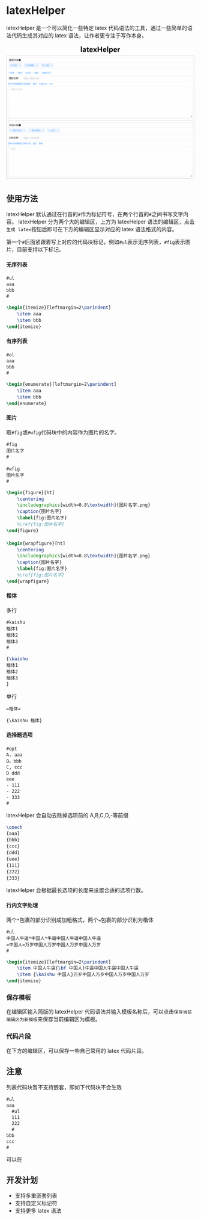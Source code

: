 # latexHelper

latexHelper 是一个可以简化一些特定 latex 代码语法的工具，通过一些简单的语法代码生成其对应的 latex 语法，让作者更专注于写作本身。

![image](https://github.com/Nshcn/latexHelper/blob/main/img/latexHelper.gif)

## 使用方法

latexHelper 默认通过在行首的`#`作为标记符号，在两个行首的`#`之间书写文字内容。
latexHelper 分为两个大的编辑区，上方为 latexHelper 语法的编辑区，点击`生成 latex`按钮后即可在下方的编辑区显示对应的 latex 语法格式的内容。

第一个`#`后面紧跟着写上对应的代码块标记，例如`#ul`表示无序列表，`#fig`表示图片，目前支持以下标记。

#### 无序列表

```
#ul
aaa
bbb
#
```

```latex
\begin{itemize}[leftmargin=2\parindent]
	\item aaa
	\item bbb
\end{itemize}
```

#### 有序列表

```
#ol
aaa
bbb
#
```

```latex
\begin{enumerate}[leftmargin=2\parindent]
	\item aaa
	\item bbb
\end{enumerate}
```

#### 图片

取`#fig`或`#wfig`代码块中的内容作为图片的名字。

```
#fig
图片名字
#

#wfig
图片名字
#
```

```latex
\begin{figure}[ht]
	\centering
	\includegraphics[width=0.8\textwidth]{图片名字.png}
	\caption{图片名字}
	\label{fig:图片名字}
	%\ref{fig:图片名字}
\end{figure}

\begin{wrapfigure}[ht]
	\centering
	\includegraphics[width=0.8\textwidth]{图片名字.png}
	\caption{图片名字}
	\label{fig:图片名字}
	%\ref{fig:图片名字}
\end{wrapfigure}
```

#### 楷体

多行

```
#kaishu
楷体1
楷体2
楷体3
#
```

```latex
{\kaishu
楷体1
楷体2
楷体3
}
```

单行

```
=楷体=
```

```
{\kaishu 楷体}
```

#### 选择题选项

```
#opt
A. aaa
B。bbb
C, ccc
D ddd
eee
- 111
- 222
- 333
#
```

latexHelper 会自动去除掉选项前的 A,B,C,D,-等前缀

```latex
\onech
{aaa}
{bbb}
{ccc}
{ddd}
{eee}
{111}
{222}
{333}
```

latexHelper 会根据最长选项的长度来设置合适的选项行数。

#### 行内文字处理

两个`*`包裹的部分识别成加粗格式，两个`=`包裹的部分识别为楷体

```
#ul
中国人牛逼*中国人*牛逼中国人牛逼中国人牛逼
=中国人=万岁中国人万岁中国人万岁中国人万岁
#
```

```latex
\begin{itemize}[leftmargin=2\parindent]
	\item 中国人牛逼{\bf 中国人}牛逼中国人牛逼中国人牛逼
	\item {\kaishu 中国人}万岁中国人万岁中国人万岁中国人万岁
\end{itemize}
```

### 保存模板

在编辑区输入简版的 latexHelper 代码语法并输入模板名称后，可以点击`保存当前编辑区为新模板`来保存当前编辑区为模板。

### 代码片段

在下方的编辑区，可以保存一些自己常用的 latex 代码片段。

## 注意

列表代码块暂不支持嵌套，即如下代码块不会生效

```
#ul
aaa
  #ul
  111
  222
  #
bbb
ccc
#
```

可以在

## 开发计划

- 支持多重嵌套列表
- 支持自定义标记符
- 支持更多 latex 语法
